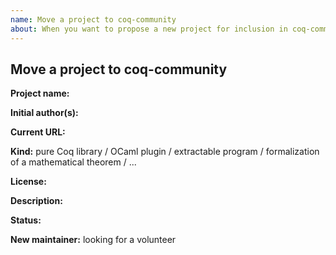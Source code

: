 ```yaml
---
name: Move a project to coq-community
about: When you want to propose a new project for inclusion in coq-community.
---
```


## Move a project to coq-community ##

**Project name:**

**Initial author(s):**

**Current URL:**

**Kind:** pure Coq library / OCaml plugin / extractable program / formalization of a mathematical theorem / ...

**License:**

**Description:**

**Status:** <!-- is it maintained or not? if not, since when? -->

**New maintainer:** looking for a volunteer <!-- update if you are a volunteer / know a volunteer -->
